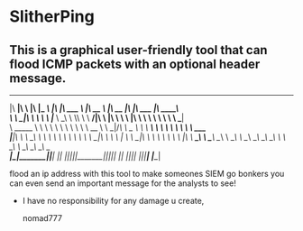 # SlitherPing
This is a graphical user-friendly tool that can flood ICMP packets with an optional header message. 
------------------------------------------------------------------------------------------------------

 ________  ___       ___  _________  ___  ___  _______   ________          ________  ___  ________   ________     
|\   ____\|\  \     |\  \|\___   ___\\  \|\  \|\  ___ \ |\   __  \        |\   __  \|\  \|\   ___  \|\   ____\    
\ \  \___|\ \  \    \ \  \|___ \  \_\ \  \\\  \ \   __/|\ \  \|\  \       \ \  \|\  \ \  \ \  \\ \  \ \  \___|    
 \ \_____  \ \  \    \ \  \   \ \  \ \ \   __  \ \  \_|/_\ \   _  _\       \ \   ____\ \  \ \  \\ \  \ \  \  ___  
  \|____|\  \ \  \____\ \  \   \ \  \ \ \  \ \  \ \  \_|\ \ \  \\  \|       \ \  \___|\ \  \ \  \\ \  \ \  \|\  \ 
    ____\_\  \ \_______\ \__\   \ \__\ \ \__\ \__\ \_______\ \__\\ _\        \ \__\    \ \__\ \__\\ \__\ \_______\
   |\_________\|_______|\|__|    \|__|  \|__|\|__|\|_______|\|__|\|__|        \|__|     \|__|\|__| \|__|\|_______|
   \|_________|                                                                                                   
                                                                                                                  
                                                                                                                  

flood an ip address with this tool to make someones SIEM go bonkers
you can even send an important message for the analysts to see!


 - I have no responsibility for any damage u create,

   nomad777
